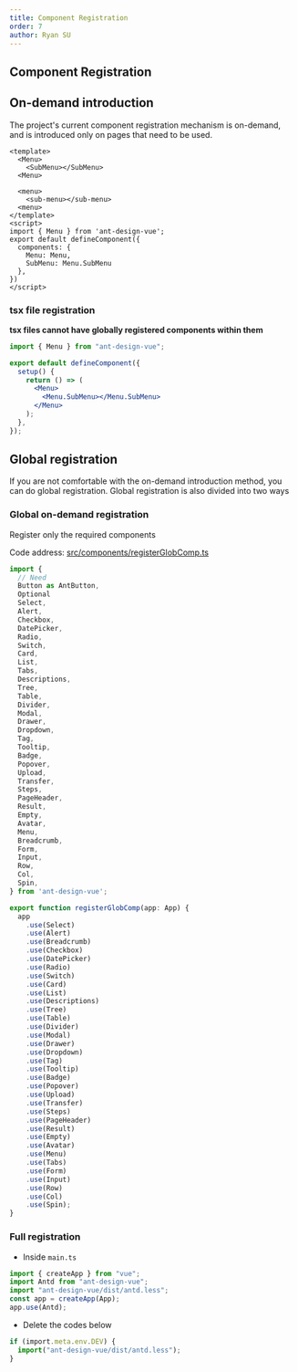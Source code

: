 ```yaml
---
title: Component Registration
order: 7
author: Ryan SU
---
```


## Component Registration

## On-demand introduction

The project's current component registration mechanism is on-demand, and is introduced only on pages that need to be used.

```vue
<template>
  <Menu>
    <SubMenu></SubMenu>
  <Menu>

  <menu>
    <sub-menu></sub-menu>
  <menu>
</template>
<script>
import { Menu } from 'ant-design-vue';
export default defineComponent({
  components: {
    Menu: Menu,
    SubMenu: Menu.SubMenu
  },
})
</script>
```

### tsx file registration

**tsx files cannot have globally registered components within them**

```jsx
import { Menu } from "ant-design-vue";

export default defineComponent({
  setup() {
    return () => (
      <Menu>
        <Menu.SubMenu></Menu.SubMenu>
      </Menu>
    );
  },
});
```

## Global registration

If you are not comfortable with the on-demand introduction method, you can do global registration. Global registration is also divided into two ways

### Global on-demand registration

Register only the required components

Code address: [src/components/registerGlobComp.ts](https://github.com/vbenjs/vue-vben-admin/tree/main/src/components/registerGlobComp.ts)

```ts
import {
  // Need
  Button as AntButton,
  Optional
  Select,
  Alert,
  Checkbox,
  DatePicker,
  Radio,
  Switch,
  Card,
  List,
  Tabs,
  Descriptions,
  Tree,
  Table,
  Divider,
  Modal,
  Drawer,
  Dropdown,
  Tag,
  Tooltip,
  Badge,
  Popover,
  Upload,
  Transfer,
  Steps,
  PageHeader,
  Result,
  Empty,
  Avatar,
  Menu,
  Breadcrumb,
  Form,
  Input,
  Row,
  Col,
  Spin,
} from 'ant-design-vue';

export function registerGlobComp(app: App) {
  app
    .use(Select)
    .use(Alert)
    .use(Breadcrumb)
    .use(Checkbox)
    .use(DatePicker)
    .use(Radio)
    .use(Switch)
    .use(Card)
    .use(List)
    .use(Descriptions)
    .use(Tree)
    .use(Table)
    .use(Divider)
    .use(Modal)
    .use(Drawer)
    .use(Dropdown)
    .use(Tag)
    .use(Tooltip)
    .use(Badge)
    .use(Popover)
    .use(Upload)
    .use(Transfer)
    .use(Steps)
    .use(PageHeader)
    .use(Result)
    .use(Empty)
    .use(Avatar)
    .use(Menu)
    .use(Tabs)
    .use(Form)
    .use(Input)
    .use(Row)
    .use(Col)
    .use(Spin);
}
```

### Full registration

- Inside `main.ts`

```ts
import { createApp } from "vue";
import Antd from "ant-design-vue";
import "ant-design-vue/dist/antd.less";
const app = createApp(App);
app.use(Antd);
```

- Delete the codes below

```ts
if (import.meta.env.DEV) {
  import("ant-design-vue/dist/antd.less");
}
```
